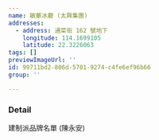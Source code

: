 ```yaml
---
name: 敏華冰廳 (太興集團)
addresses:
  - address: 通菜街 162 號地下
    longitude: 114.1699105
    latitude: 22.3226063
tags: []
previewImageUrl: ''
id: 99711bd2-806d-5701-9274-c4fe6ef96b66
group: ''

---
```

### Detail
建制派品牌名單 (陳永安)

